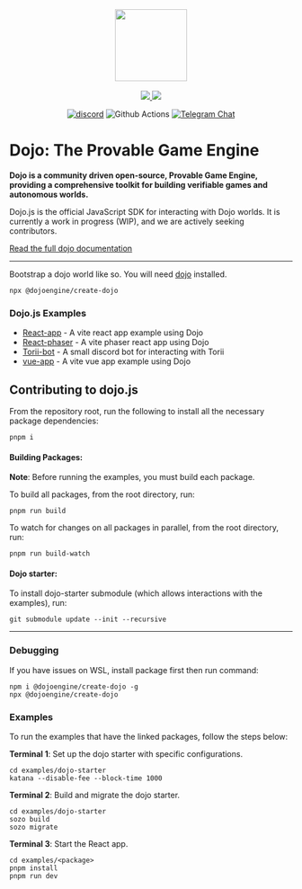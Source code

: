 <!-- markdownlint-disable -->
<div align="center">
  <img src="./media/dojo-mark-full-dark.svg" height="128">
</div>
<div align="center">
<br />
<!-- markdownlint-restore -->

<a href="https://twitter.com/dojostarknet">
<img src="https://img.shields.io/twitter/follow/dojostarknet?style=social"/>
</a>
<a href="https://github.com/dojoengine/dojo">
<img src="https://img.shields.io/github/stars/dojoengine/dojo?style=social"/>
</a>

[![discord](https://img.shields.io/badge/join-dojo-green?logo=discord&logoColor=white)](https://discord.gg/PwDa2mKhR4)
![Github Actions][gha-badge] [![Telegram Chat][tg-badge]][tg-url]

[gha-badge]: https://img.shields.io/github/actions/workflow/status/dojoengine/dojo/ci.yml?branch=main
[tg-badge]: https://img.shields.io/endpoint?color=neon&logo=telegram&label=chat&style=flat-square&url=https%3A%2F%2Ftg.sumanjay.workers.dev%2Fdojoengine
[tg-url]: https://t.me/dojoengine

</div>

# Dojo: The Provable Game Engine

**Dojo is a community driven open-source, Provable Game Engine, providing a comprehensive toolkit for building verifiable games and autonomous worlds.**

Dojo.js is the official JavaScript SDK for interacting with Dojo worlds. It is currently a work in progress (WIP), and we are actively seeking contributors.

[Read the full dojo documentation](https://book.dojoengine.org)

---

Bootstrap a dojo world like so. You will need [dojo](https://github.com/dojoengine/dojo) installed.

```console
npx @dojoengine/create-dojo
```

### Dojo.js Examples

-   [React-app](./examples/react/react-app) - A vite react app example using Dojo
-   [React-phaser](./examples/react/react-phaser-example) - A vite phaser react app using Dojo
-   [Torii-bot](./examples/node/torii-bot) - A small discord bot for interacting with Torii
-   [vue-app](./examples/vue/vue-app) - A vite vue app example using Dojo

## Contributing to dojo.js

From the repository root, run the following to install all the necessary package dependencies:

```console
pnpm i
```

#### Building Packages:

**Note**: Before running the examples, you must build each package.

To build all packages, from the root directory, run:

```console
pnpm run build
```

To watch for changes on all packages in parallel, from the root directory, run:

```console
pnpm run build-watch
```

#### Dojo starter:

To install dojo-starter submodule (which allows interactions with the examples), run:

```console
git submodule update --init --recursive
```

---

### Debugging

If you have issues on WSL, install package first then run command:

```console
npm i @dojoengine/create-dojo -g
npx @dojoengine/create-dojo
```

### Examples

To run the examples that have the linked packages, follow the steps below:

**Terminal 1**: Set up the dojo starter with specific configurations.

```console
cd examples/dojo-starter
katana --disable-fee --block-time 1000
```

**Terminal 2**: Build and migrate the dojo starter.

```console
cd examples/dojo-starter
sozo build
sozo migrate
```

**Terminal 3**: Start the React app.

```console
cd examples/<package>
pnpm install
pnpm run dev
```
